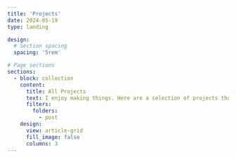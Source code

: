 ```yaml
---
title: 'Projects'
date: 2024-05-19
type: landing

design:
  # Section spacing
  spacing: '5rem'

# Page sections
sections:
  - block: collection
    content:
      title: All Projects
      text: I enjoy making things. Here are a selection of projects that I have worked on over the years.
      filters:
        folders:
          - post
    design:
      view: article-grid
      fill_image: false
      columns: 3
---
```

